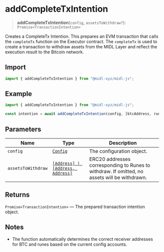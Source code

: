 # addCompleteTxIntention

> **addCompleteTxIntention**(`config`, `assetsToWithdraw?`): `Promise<TransactionIntention>`

Creates a CompleteTx Intention. This prepares an EVM transaction that calls the `completeTx` function on the Executor contract. The `completeTx` is used to create a transaction to withdraw assets from the MIDL Layer and reflect the execution result to the Bitcoin network.

## Import

```ts
import { addCompleteTxIntention } from "@midl-xyz/midl-js";
```

## Example

```ts
import { addCompleteTxIntention } from "@midl-xyz/midl-js";

const intention = await addCompleteTxIntention(config, [btcAddress, runeAddress]);
```

## Parameters

| Name               | Type                                                         | Description                                                                                  |
| ------------------ | ------------------------------------------------------------ | -------------------------------------------------------------------------------------------- |
| `config`           | [`Config`](../reference/Config.md)                           | The configuration object.                                                                    |
| `assetsToWithdraw` | [`[Address] \| [Address, Address]`](../reference/Address.md) | ERC20 addresses corresponding to Runes to withdraw. If omitted, no assets will be withdrawn. |

## Returns

`Promise<TransactionIntention>` — The prepared transaction intention object.

## Notes
- The function automatically determines the correct receiver addresses for BTC and runes based on the current config accounts.

